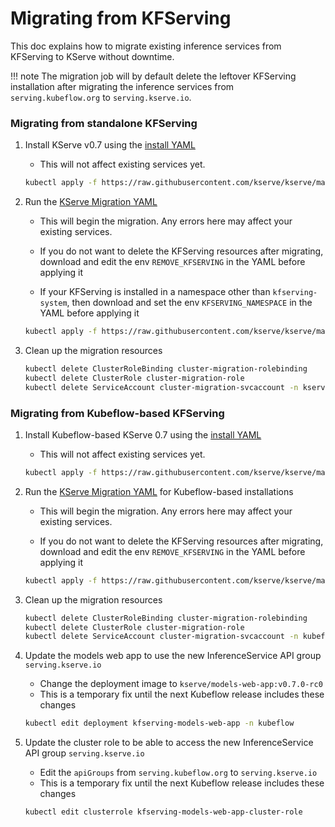 # Migrating from KFServing

This doc explains how to migrate existing inference services from KFServing to KServe without downtime.

!!! note 
    The migration job will by default delete the leftover KFServing installation after migrating the inference services from
    `serving.kubeflow.org` to `serving.kserve.io`.


### Migrating from standalone KFServing

1. Install KServe v0.7 using the [install YAML](https://github.com/kserve/kserve/releases/download/v0.7.0/kserve.yaml)
    - This will not affect existing services yet.

    ```bash
    kubectl apply -f https://raw.githubusercontent.com/kserve/kserve/master/install/v0.7.0/kserve.yaml
    ```

2. Run the [KServe Migration YAML](https://github.com/kserve/kserve/blob/master/hack/kserve_migration/kserve_migration_job.yaml)
    - This will begin the migration. Any errors here may affect your existing services.

    - If you do not want to delete the KFServing resources after migrating, download and edit the env `REMOVE_KFSERVING`
      in the YAML before applying it 

    - If your KFServing is installed in a namespace other than `kfserving-system`, then download and set the env `KFSERVING_NAMESPACE`
      in the YAML before applying it

    ```bash
    kubectl apply -f https://raw.githubusercontent.com/kserve/kserve/master/hack/kserve_migration/kserve_migration_job.yaml
    ```

3. Clean up the migration resources

    ```bash
    kubectl delete ClusterRoleBinding cluster-migration-rolebinding
    kubectl delete ClusterRole cluster-migration-role
    kubectl delete ServiceAccount cluster-migration-svcaccount -n kserve 
    ```

### Migrating from Kubeflow-based KFServing

1. Install Kubeflow-based KServe 0.7 using the [install YAML](https://github.com/kserve/kserve/blob/master/install/v0.7.0/kserve_kubeflow.yaml)
    - This will not affect existing services yet.

    ```bash
    kubectl apply -f https://raw.githubusercontent.com/kserve/kserve/master/install/v0.7.0/kserve_kubeflow.yaml
    ```

2. Run the [KServe Migration YAML](https://github.com/kserve/kserve/blob/master/hack/kserve_migration/kserve_migration_job_kubeflow.yaml) for Kubeflow-based installations
    - This will begin the migration. Any errors here may affect your existing services.

    - If you do not want to delete the KFServing resources after migrating, download and edit the env `REMOVE_KFSERVING`
      in the YAML before applying it 

    ```bash
    kubectl apply -f https://raw.githubusercontent.com/kserve/kserve/master/hack/kserve_migration/kserve_migration_job_kubeflow.yaml
    ```

3. Clean up the migration resources

    ```bash
    kubectl delete ClusterRoleBinding cluster-migration-rolebinding
    kubectl delete ClusterRole cluster-migration-role
    kubectl delete ServiceAccount cluster-migration-svcaccount -n kubeflow 
    ```

4. Update the models web app to use the new InferenceService API group `serving.kserve.io`
    - Change the deployment image to `kserve/models-web-app:v0.7.0-rc0`
    - This is a temporary fix until the next Kubeflow release includes these changes

    ```bash
    kubectl edit deployment kfserving-models-web-app -n kubeflow
    ```

5. Update the cluster role to be able to access the new InferenceService API group `serving.kserve.io`
    - Edit the `apiGroups` from `serving.kubeflow.org` to `serving.kserve.io`
    - This is a temporary fix until the next Kubeflow release includes these changes

    ```bash
    kubectl edit clusterrole kfserving-models-web-app-cluster-role
    ```
